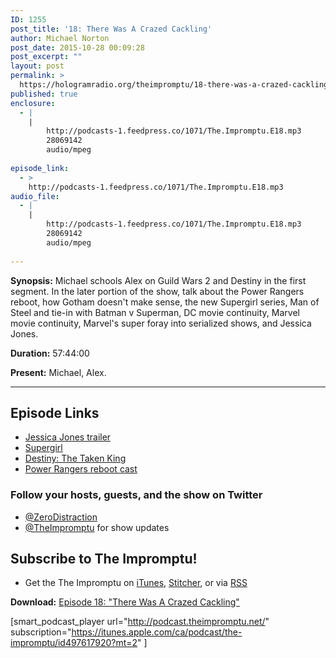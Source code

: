 ```yaml
---
ID: 1255
post_title: '18: There Was A Crazed Cackling'
author: Michael Norton
post_date: 2015-10-28 00:09:28
post_excerpt: ""
layout: post
permalink: >
  https://hologramradio.org/theimpromptu/18-there-was-a-crazed-cackling
published: true
enclosure:
  - |
    |
        http://podcasts-1.feedpress.co/1071/The.Impromptu.E18.mp3
        28069142
        audio/mpeg
        
episode_link:
  - >
    http://podcasts-1.feedpress.co/1071/The.Impromptu.E18.mp3
audio_file:
  - |
    |
        http://podcasts-1.feedpress.co/1071/The.Impromptu.E18.mp3
        28069142
        audio/mpeg
        
---
```

__Synopsis:__ Michael schools Alex on Guild Wars 2 and Destiny in the first segment. In the later portion of the show, talk about the Power Rangers reboot, how Gotham doesn't make sense, the new Supergirl series, Man of Steel and tie-in with Batman v Superman, DC movie continuity, Marvel movie continuity, Marvel's super foray into serialized shows, and Jessica Jones.

__Duration:__ 57:44:00

__Present:__ Michael, Alex.

_________

## Episode Links

- [Jessica Jones trailer](https://www.youtube.com/watch?v=nWHUjuJ8zxE)
- [Supergirl](https://www.youtube.com/watch?v=1cMcKqrNTus)
- [Destiny: The Taken King](https://www.destinythegame.com/taken-king) 
- [Power Rangers reboot cast](https://instagram.com/powerrangersmovie/)

### Follow your hosts, guests, and the show on Twitter
- [@ZeroDistraction](https://twitter.com/zerodistraction)
- [@TheImpromptu](https://twitter.com/theimpromptu) for show updates

## Subscribe to The Impromptu!

- Get the The Impromptu on [iTunes](https://itunes.apple.com/ca/podcast/the-impromptu/id497617920?mt=2), [Stitcher](http://www.stitcher.com/podcast/the-impromptu), or via [RSS](http://podcast.theimpromptu.net)

__Download:__ [Episode 18: "There Was A Crazed Cackling"](http://podcasts-1.feedpress.co/1071/The.Impromptu.E18.mp3)

[smart_podcast_player url="http://podcast.theimpromptu.net/" subscription="https://itunes.apple.com/ca/podcast/the-impromptu/id497617920?mt=2" ]